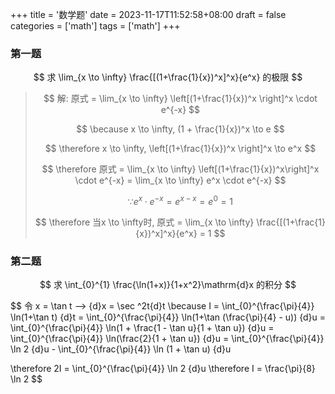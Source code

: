 +++
title = '数学题'
date = 2023-11-17T11:52:58+08:00
draft = false
categories = ['math']
tags = ['math']
+++

### 第一题
$$
求 \lim_{x \to \infty} \frac{[(1+\frac{1}{x})^x]^x}{e^x} 的极限
$$

> $$
> 解: 原式 = \lim_{x \to \infty} \left[(1+\frac{1}{x})^x \right]^x \cdot e^{-x}
> $$
> 
> $$
> \because x \to \infty, (1 + \frac{1}{x})^x \to e
> $$
> 
> $$
> \therefore x \to \infty, \left[(1+\frac{1}{x})^x \right]^x \to e^x
> $$
> 
> $$
> \therefore 原式 = \lim_{x \to \infty} \left[(1+\frac{1}{x})^x\right]^x \cdot e^{-x} = \lim_{x \to \infty} e^x \cdot e^{-x}
> $$
> 
> $$
> \because e^x \cdot e^{-x} = e^{x-x} = e^0 = 1
> $$
> 
> $$
> \therefore 当x \to \infty时, 原式 = \lim_{x \to \infty} \frac{[(1+\frac{1}{x})^x]^x}{e^x} = 1
> $$

### 第二题
$$
求 \int_{0}^{1} \frac{\ln(1+x)}{1+x^2}\mathrm{d}x 的积分
$$

$$
令 x = \tan t --> {d}x = \sec ^2t{d}t
\because I = \int_{0}^{\frac{\pi}{4}} \ln(1+\tan t) {d}t
     = \int_{0}^{\frac{\pi}{4}} \ln(1+\tan (\frac{\pi}{4} - u)) {d}u
     = \int_{0}^{\frac{\pi}{4}} \ln(1 + \frac{1 - \tan u}{1 + \tan u}) {d}u
     = \int_{0}^{\frac{\pi}{4}} \ln(\frac{2}{1 + \tan u}) {d}u
     = \int_{0}^{\frac{\pi}{4}} \ln 2 {d}u - \int_{0}^{\frac{\pi}{4}} \ln (1 + \tan u) {d}u

\therefore  2I = \int_{0}^{\frac{\pi}{4}} \ln 2 {d}u
\therefore I = \frac{\pi}{8} \ln 2
$$
